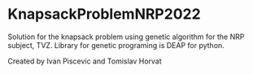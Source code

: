 # KnapsackProblemNRP2022
Solution for the knapsack problem using genetic algorithm for the NRP subject, TVZ.
Library for genetic programing is DEAP for python.

Created by Ivan Piscevic and Tomislav Horvat
